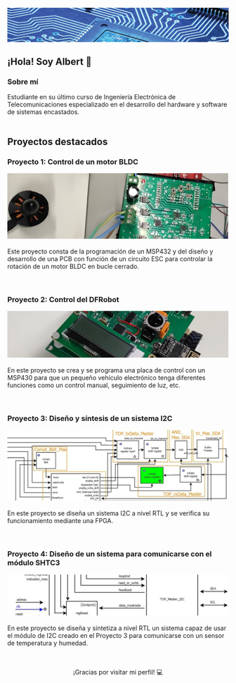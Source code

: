 ![Banner de GitHub](banner0.jpg)

<!-- Encabezado -->
## ¡Hola! Soy Albert 👋

<!-- Descripción -->
### Sobre mí

Estudiante en su último curso de Ingeniería Electrónica de Telecomunicaciones especializado en el desarrollo del hardware y software de sistemas encastados.<br><br>

<!-- Proyectos -->
## Proyectos destacados

### Proyecto 1: Control de un motor BLDC
![Imagen del proyecto](lse1.jpg)<br><br>
Este proyecto consta de la programación de un MSP432 y del diseño y desarrollo de una PCB con función de un circuito ESC para controlar la rotación de un motor BLDC en bucle cerrado.<br><br><br>

### Proyecto 2: Control del DFRobot
![Imagen del proyecto](mise.jpg)<br><br>
En este proyecto se crea y se programa una placa de control con un MSP430 para que un pequeño vehículo electrónico tenga diferentes funciones como un control manual, seguimiento de luz, etc.<br><br><br>

### Proyecto 3: Diseño y síntesis de un sistema I2C
![Imagen del proyecto](i2c.jpg)<br><br>
En este proyecto se diseña un sistema I2C a nivel RTL y se verifica su funcionamiento mediante una FPGA.<br><br><br>

### Proyecto 4: Diseño de un sistema para comunicarse con el módulo SHTC3
![Imagen del proyecto](sensor.jpg)<br><br>
En este proyecto se diseña y sintetiza a nivel RTL un sistema capaz de usar el módulo de I2C creado en el Proyecto 3 para comunicarse con un sensor de temperatura y humedad.<br><br><br>

<!-- Pie de página -->
<p align="center">
	¡Gracias por visitar mi perfil! 💻
</p>
